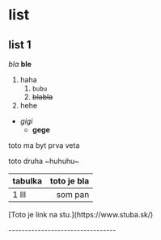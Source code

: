 # list
## list 1

_bla_
**ble**

1. haha
    1. `bubu`
    2. ~~blabla~~
2. hehe

 * _gigi_
   * **gege**

<p> toto ma byt prva veta <p>
    toto druha
     ~huhuhu~

| tabulka | toto je bla |
| ------- | -----:|
| 1 lll | som pan |



<p>[Toto je link na stu.](https://www.stuba.sk/)<p>
---------------------------------

